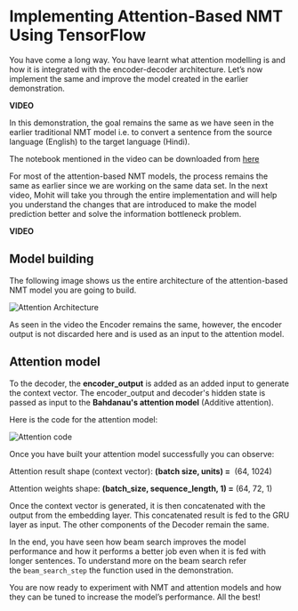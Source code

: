 # Implementing Attention-Based NMT Using TensorFlow

You have come a long way. You have learnt what attention modelling is and how it is integrated with the encoder-decoder architecture. Let’s now implement the same and improve the model created in the earlier demonstration.

**VIDEO**

In this demonstration, the goal remains the same as we have seen in the earlier traditional NMT model i.e. to convert a sentence from the source language (English) to the target language (Hindi).

The notebook mentioned in the video can be downloaded from [here](https://drive.google.com/file/d/1_akBiYHzPAZ-Rynkzakr-0xxAc0s4pE-/view?usp=sharing)

For most of the attention-based NMT models, the process remains the same as earlier since we are working on the same data set. In the next video, Mohit will take you through the entire implementation and will help you understand the changes that are introduced to make the model prediction better and solve the information bottleneck problem.

**VIDEO**

## Model building

The following image shows us the entire architecture of the attention-based NMT model you are going to build.

![Attention Architecture](https://i.ibb.co/G9b47N5/Attention-Architecture.png)

As seen in the video the Encoder remains the same, however, the encoder output is not discarded here and is used as an input to the attention model. 

## Attention model

To the decoder, the **encoder_output** is added as an added input to generate the context vector. The encoder_output and decoder's hidden state is passed as input to the **Bahdanau's attention model** (Additive attention). 

Here is the code for the attention model:

![Attention code](https://i.ibb.co/cvRLDQ9/Attention-Code.png)

Once you have built your attention model successfully you can observe: 

Attention result shape (context vector): **(batch size, units) =**  (64, 1024)

Attention weights shape: **(batch_size, sequence_length, 1) =** (64, 72, 1)

Once the context vector is generated, it is then concatenated with the output from the embedding layer. This concatenated result is fed to the GRU layer as input. The other components of the Decoder remain the same.

In the end, you have seen how beam search improves the model performance and how it performs a better job even when it is fed with longer sentences. To understand more on the beam search refer the `beam_search_step` the function used in the demonstration.

You are now ready to experiment with NMT and attention models and how they can be tuned to increase the model’s performance. All the best!
